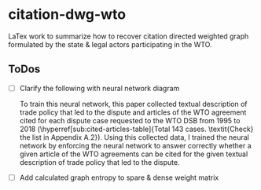 # citation-dwg-wto
LaTex work to summarize how to recover citation directed weighted graph formulated by the state &amp; legal actors participating in the WTO.

<!-- ## Rules-of-Writing-Sample
- Every single line should be interesting enough to let readers expect next line.

## ToDos
- [ ] Add Legend to Co-citation & Pred Figure (colorbar)
- [ ] Draft out the Subsystem with w/o Edges 
- [ ] Details out the Subsystem with w/ Edges (e.g. "Hypothetical Test")
- [ ] Measure the Outdegree to explain the Importance with SIZE (as a visual cue)
- [ ] Clarify the edge-directve: For A->B, A is required to Clarify the Meaning of the B.
- [ ] Highlight Important Node w/ Colored border
- [ ] Add Captions to Market Access
 -->

 ## ToDos

 - [ ] Clarify the following with neural network diagram

    To train this neural network, this paper collected textual description of trade policy 
    that led to the dispute and articles of the WTO agreement cited for each dispute
    case requested to the WTO DSB 
    from 1995 to 2018 (\hyperref[sub:cited-articles-table]{Total $143$ cases. \textit{Check} the list in Appendix A.2}).
    Using this collected data, I trained the neural network by enforcing the neural network to answer correctly 
    whether a given article of the WTO agreements
    can be cited for the given textual description of 
    trade policy that led to the dispute.

- [ ] Add calculated graph entropy to spare & dense weight matrix